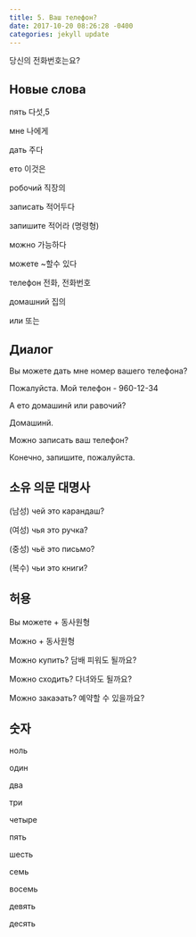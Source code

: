 ```yaml
---
title: 5. Ваш телефон?
date: 2017-10-20 08:26:28 -0400
categories: jekyll update
---
```


당신의 전화번호는요?


## Новые слова

пять 다섯,5

мне 나에게

дать 주다

ето 이것은

робочий 직장의

записать 적어두다

запишите 적어라 (명령형)

можно 가능하다

можете ~할수 있다

телефон 전화, 전화번호

домашний 집의

или 또는

## Диалог

Вы можете дать мне номер вашего телефона?

Пожалуйста. Мой телефон - 960-12-34

А ето домашинй или равочий?

Домашинй.

Можно записать ваш телефон?

Конечно, запишите, пожалуйста.

## 소유 의문 대명사

(남성) чей это карандаш?

(여성) чья это ручка?

(중성) чьё это письмо?

(복수) чьи это книги?

## 허용

Вы можете + 동사원형

Можно + 동사원형

Можно купить? 담배 피워도 될까요?

Можно сходить? 다녀와도 될까요?

Можно закаэать? 예약할 수 있을까요?

## 숫자

ноль

один

два

три

четыре

пять

шесть

семь

восемь

девять

десять

